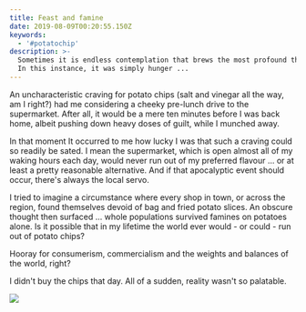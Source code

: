 ```yaml
---
title: Feast and famine
date: 2019-08-09T00:20:55.150Z
keywords:
  - '#potatochip'
description: >-
  Sometimes it is endless contemplation that brews the most profound thoughts. 
  In this instance, it was simply hunger ...
---
```

An uncharacteristic craving for potato chips (salt and vinegar all the way, am I right?) had me considering a cheeky pre-lunch drive to the supermarket. After all, it would be a mere ten minutes before I was back home, albeit pushing down heavy doses of guilt, while I munched away.

In that moment It occurred to me how lucky I was that such a craving could so readily be sated. I mean the supermarket, which is open almost all of my waking hours each day, would never run out of my preferred flavour ... or at least a pretty reasonable alternative. And if that apocalyptic event should occur, there's always the local servo. 

I tried to imagine a circumstance where every shop in town, or across the region, found themselves devoid of bag and fried potato slices. An obscure thought then surfaced ... whole populations survived famines on potatoes alone. Is it possible that in my lifetime the world ever would - or could - run out of potato chips?

Hooray for consumerism, commercialism and the weights and balances of the world, right?

I didn't buy the chips that day. All of a sudden, reality wasn't so palatable.

![](/img/screen-shot-2019-08-09-at-1.14.50-pm.png)
